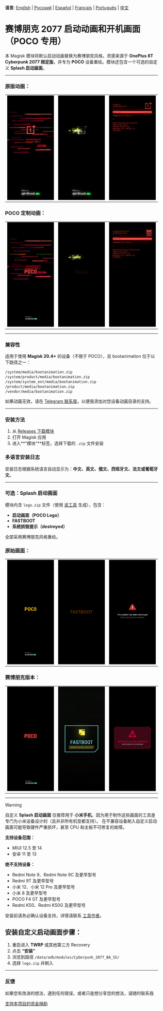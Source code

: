 **语言**: [English](README.md) | [Русский](README.ru.md) | [Español](README.es.md) | [Français](README.fr.md) | [Português](README.pt.md) | [中文](README.zh.md)
# 赛博朋克 2077 启动动画和开机画面（POCO 专用）

本 Magisk 模块将默认启动动画替换为赛博朋克风格，灵感来源于 **OnePlus 8T Cyberpunk 2077 限定版**，并专为 **POCO** 设备重绘。模块还包含一个可选的自定义 **Splash 启动画面**。

---

### 原版动画：
<table>
  <tr>
    <td><img src="images/original1.png" width="100%"/></td>
    <td><img src="images/original2.png" width="100%"/></td>
    <td><img src="images/original3.png" width="100%"/></td>
  </tr>
</table>

### POCO 定制动画：
<table>
  <tr>
    <td><img src="images/custom1.png" width="100%"/></td>
    <td><img src="images/custom2.png" width="100%"/></td>
    <td><img src="images/custom3.png" width="100%"/></td>
  </tr>
</table>

---

### 兼容性

适用于使用 **Magisk 20.4+** 的设备（不限于 POCO），且 bootanimation 位于以下路径之一：

```
/system/media/bootanimation.zip
/system/product/media/bootanimation.zip
/system/system_ext/media/bootanimation.zip
/product/media/bootanimation.zip
/vendor/media/bootanimation.zip
```

如果动画无效，请在 [Telegram 联系我](https://t.me/ENEIZEMatic)，以便我添加对您设备动画目录的支持。

---

### 安装方法

 1. 从 [Releases 下载模块](https://github.com/ENEIZEM/Magisk-Module-Cyberpunk-2077-Bootanimation-SplashScreen-POCO/releases)
 2. 打开 Magisk 应用
 3. 进入**“模块”**标签，选择下载的 `.zip` 文件安装

### 多语言安装日志

安装日志根据系统语言自动显示为：**中文、英文、俄文、西班牙文、法文或葡萄牙文**。

---

### 可选：Splash 启动画面

模块内含 `logo.zip` 文件（使用 [该工具](https://4pda.to/forum/index.php?showtopic=1023354&st=1580#entry114714184) 生成），包含：

 * **启动画面（POCO Logo）**
 * **FASTBOOT**
 * **系统损毁提示（destroyed）**

全部采用赛博朋克风格重绘。

### 原始画面：
<table>
  <tr>
    <td><img src="images/splash_orig1.png" width="100%"/></td>
    <td><img src="images/splash_orig2.png" width="100%"/></td>
    <td><img src="images/splash_orig3.png" width="100%"/></td>
  </tr>
</table>

### 赛博朋克版本：
<table>
  <tr>
    <td><img src="images/splash_custom1.png" width="100%"/></td>
    <td><img src="images/splash_custom2.png" width="100%"/></td>
    <td><img src="images/splash_custom3.png" width="100%"/></td>
  </tr>
</table>

---

> [!WARNING]
> 自定义 **Splash 启动画面** 仅推荐用于 **小米手机**，因为用于制作这些画面的工具是专门为小米设备设计的（且并非所有机型都支持）。
> 在不兼容设备刷入自定义启动画面可能导致硬件严重损坏，甚至 CPU 和主板不可修复的故障。
>
> **支持设备范围：**
> - MIUI 12.5 至 14
> - 安卓 11 至 13
>
> **绝不支持设备：**
> - Redmi Note 9、Redmi Note 9C 及更早型号
> - Redmi 9T 及更早型号
> - 小米 12、小米 12 Pro 及更早型号
> - 小米 8 及更早型号
> - POCO F4 GT 及更早型号
> - Redmi K50、Redmi K50G 及更早型号
>
> 安装前请务必确认设备支持，详情请联系 [工具作者](https://t.me/theskyfather)。

## 安装自定义启动画面步骤：

 1. 重启进入 **TWRP** 或其他第三方 Recovery
 2. 点击 **“安装”**
 3. 浏览到路径 `/data/adb/modules/Cyberpunk_2077_BA_SS/`
 4. 选择 `logo.zip` 并刷入

---

### 反馈

如果您有改进的想法，遇到任何错误，或者只是想分享您的想法，请随时联系我

[支持本项目的资金捐助](https://www.donationalerts.com/r/eneizematic)